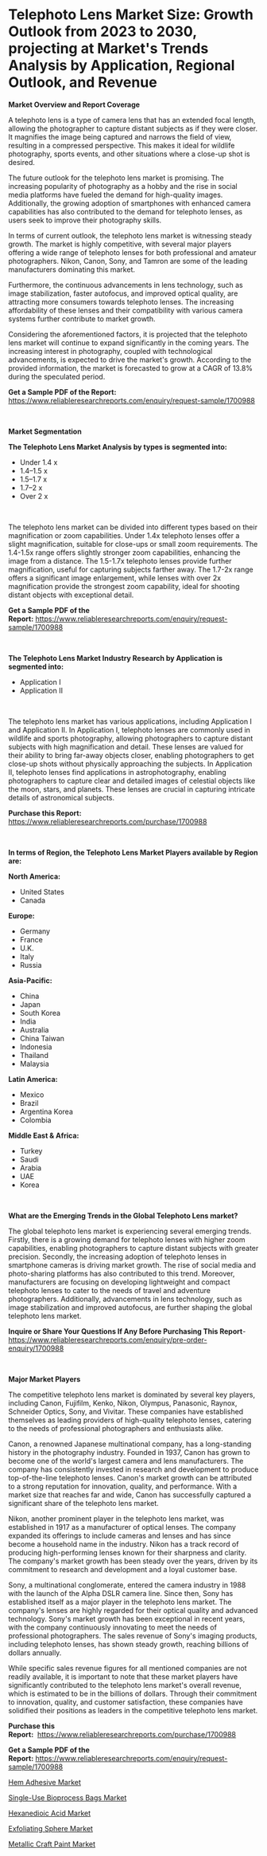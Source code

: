 <p><h1>Telephoto Lens Market Size: Growth Outlook from 2023 to 2030, projecting at Market's Trends Analysis by Application, Regional Outlook, and Revenue</h1></p><p><strong>Market Overview and Report Coverage</strong></p>
<p><p>A telephoto lens is a type of camera lens that has an extended focal length, allowing the photographer to capture distant subjects as if they were closer. It magnifies the image being captured and narrows the field of view, resulting in a compressed perspective. This makes it ideal for wildlife photography, sports events, and other situations where a close-up shot is desired.</p><p>The future outlook for the telephoto lens market is promising. The increasing popularity of photography as a hobby and the rise in social media platforms have fueled the demand for high-quality images. Additionally, the growing adoption of smartphones with enhanced camera capabilities has also contributed to the demand for telephoto lenses, as users seek to improve their photography skills.</p><p>In terms of current outlook, the telephoto lens market is witnessing steady growth. The market is highly competitive, with several major players offering a wide range of telephoto lenses for both professional and amateur photographers. Nikon, Canon, Sony, and Tamron are some of the leading manufacturers dominating this market.</p><p>Furthermore, the continuous advancements in lens technology, such as image stabilization, faster autofocus, and improved optical quality, are attracting more consumers towards telephoto lenses. The increasing affordability of these lenses and their compatibility with various camera systems further contribute to market growth.</p><p>Considering the aforementioned factors, it is projected that the telephoto lens market will continue to expand significantly in the coming years. The increasing interest in photography, coupled with technological advancements, is expected to drive the market's growth. According to the provided information, the market is forecasted to grow at a CAGR of 13.8% during the speculated period.</p></p>
<p><strong>Get a Sample PDF of the Report:</strong> <a href="https://www.reliableresearchreports.com/enquiry/request-sample/1700988">https://www.reliableresearchreports.com/enquiry/request-sample/1700988</a></p>
<p>&nbsp;</p>
<p><strong>Market Segmentation</strong></p>
<p><strong>The Telephoto Lens Market Analysis by types is segmented into:</strong></p>
<p><ul><li>Under 1.4 x</li><li>1.4–1.5 x</li><li>1.5–1.7 x</li><li>1.7–2 x</li><li>Over 2 x</li></ul></p>
<p>&nbsp;</p>
<p><p>The telephoto lens market can be divided into different types based on their magnification or zoom capabilities. Under 1.4x telephoto lenses offer a slight magnification, suitable for close-ups or small zoom requirements. The 1.4-1.5x range offers slightly stronger zoom capabilities, enhancing the image from a distance. The 1.5-1.7x telephoto lenses provide further magnification, useful for capturing subjects farther away. The 1.7-2x range offers a significant image enlargement, while lenses with over 2x magnification provide the strongest zoom capability, ideal for shooting distant objects with exceptional detail.</p></p>
<p><strong>Get a Sample PDF of the Report:</strong>&nbsp;<a href="https://www.reliableresearchreports.com/enquiry/request-sample/1700988">https://www.reliableresearchreports.com/enquiry/request-sample/1700988</a></p>
<p>&nbsp;</p>
<p><strong>The Telephoto Lens Market Industry Research by Application is segmented into:</strong></p>
<p><ul><li>Application I</li><li>Application II</li></ul></p>
<p>&nbsp;</p>
<p><p>The telephoto lens market has various applications, including Application I and Application II. In Application I, telephoto lenses are commonly used in wildlife and sports photography, allowing photographers to capture distant subjects with high magnification and detail. These lenses are valued for their ability to bring far-away objects closer, enabling photographers to get close-up shots without physically approaching the subjects. In Application II, telephoto lenses find applications in astrophotography, enabling photographers to capture clear and detailed images of celestial objects like the moon, stars, and planets. These lenses are crucial in capturing intricate details of astronomical subjects.</p></p>
<p><strong>Purchase this Report:</strong>&nbsp; <a href="https://www.reliableresearchreports.com/purchase/1700988">https://www.reliableresearchreports.com/purchase/1700988</a></p>
<p>&nbsp;</p>
<p><strong>In terms of Region, the Telephoto Lens Market Players available by Region are:</strong></p>
<p>
    <p> <strong> North America: </strong>
        <ul>
            <li>United States</li>
            <li>Canada</li>
        </ul>
        </p> 
    <p> <strong> Europe: </strong>
        <ul>
            <li>Germany</li>
            <li>France</li>
            <li>U.K.</li>
            <li>Italy</li>
            <li>Russia</li>
        </ul>
        </p> 
    <p> <strong> Asia-Pacific: </strong>
        <ul>
            <li>China</li>
            <li>Japan</li>
            <li>South Korea</li>
            <li>India</li>
            <li>Australia</li>
            <li>China Taiwan</li>
            <li>Indonesia</li>
            <li>Thailand</li>
            <li>Malaysia</li>
        </ul>
        </p> 
    <p> <strong> Latin America: </strong>
        <ul>
            <li>Mexico</li>
            <li>Brazil</li>
            <li>Argentina Korea</li>
            <li>Colombia</li>
        </ul>
        </p> 
    <p> <strong> Middle East & Africa: </strong>
        <ul>
            <li>Turkey</li>
            <li>Saudi</li>
            <li>Arabia</li>
            <li>UAE</li>
            <li>Korea</li>
        </ul>
    </p>
    </p>
<p>&nbsp;</p>
<p><strong>What are the Emerging Trends in the Global Telephoto Lens market?</strong></p>
<p><p>The global telephoto lens market is experiencing several emerging trends. Firstly, there is a growing demand for telephoto lenses with higher zoom capabilities, enabling photographers to capture distant subjects with greater precision. Secondly, the increasing adoption of telephoto lenses in smartphone cameras is driving market growth. The rise of social media and photo-sharing platforms has also contributed to this trend. Moreover, manufacturers are focusing on developing lightweight and compact telephoto lenses to cater to the needs of travel and adventure photographers. Additionally, advancements in lens technology, such as image stabilization and improved autofocus, are further shaping the global telephoto lens market.</p></p>
<p><strong>Inquire or Share Your Questions If Any Before Purchasing This Report</strong>- <a href="https://www.reliableresearchreports.com/enquiry/pre-order-enquiry/1700988">https://www.reliableresearchreports.com/enquiry/pre-order-enquiry/1700988</a></p>
<p>&nbsp;</p>
<p><strong>Major Market Players</strong></p>
<p><p>The competitive telephoto lens market is dominated by several key players, including Canon, Fujifilm, Kenko, Nikon, Olympus, Panasonic, Raynox, Schneider Optics, Sony, and Vivitar. These companies have established themselves as leading providers of high-quality telephoto lenses, catering to the needs of professional photographers and enthusiasts alike.</p><p>Canon, a renowned Japanese multinational company, has a long-standing history in the photography industry. Founded in 1937, Canon has grown to become one of the world's largest camera and lens manufacturers. The company has consistently invested in research and development to produce top-of-the-line telephoto lenses. Canon's market growth can be attributed to a strong reputation for innovation, quality, and performance. With a market size that reaches far and wide, Canon has successfully captured a significant share of the telephoto lens market.</p><p>Nikon, another prominent player in the telephoto lens market, was established in 1917 as a manufacturer of optical lenses. The company expanded its offerings to include cameras and lenses and has since become a household name in the industry. Nikon has a track record of producing high-performing lenses known for their sharpness and clarity. The company's market growth has been steady over the years, driven by its commitment to research and development and a loyal customer base.</p><p>Sony, a multinational conglomerate, entered the camera industry in 1988 with the launch of the Alpha DSLR camera line. Since then, Sony has established itself as a major player in the telephoto lens market. The company's lenses are highly regarded for their optical quality and advanced technology. Sony's market growth has been exceptional in recent years, with the company continuously innovating to meet the needs of professional photographers. The sales revenue of Sony's imaging products, including telephoto lenses, has shown steady growth, reaching billions of dollars annually.</p><p>While specific sales revenue figures for all mentioned companies are not readily available, it is important to note that these market players have significantly contributed to the telephoto lens market's overall revenue, which is estimated to be in the billions of dollars. Through their commitment to innovation, quality, and customer satisfaction, these companies have solidified their positions as leaders in the competitive telephoto lens market.</p></p>
<p><strong>Purchase this Report:</strong>&nbsp;&nbsp;<a href="https://www.reliableresearchreports.com/purchase/1700988">https://www.reliableresearchreports.com/purchase/1700988</a></p>
<p></p>
<p><strong>Get a Sample PDF of the Report:</strong>&nbsp;<a href="https://www.reliableresearchreports.com/enquiry/request-sample/1700988">https://www.reliableresearchreports.com/enquiry/request-sample/1700988</a></p>
<p><p><a href="https://www.linkedin.com/pulse/hem-adhesive-market-research-report-provides-thorough-industry-inkic/">Hem Adhesive Market</a></p><p><a href="https://medium.com/@tonikuhic/single-use-bioprocess-bags-market-size-market-outlook-and-market-forecast-2023-to-2030-5e91e586ec01">Single-Use Bioprocess Bags Market</a></p><p><a href="https://www.linkedin.com/pulse/hexanedioic-acid-market-size-share-amp-trends-analysis-report-jzg7c/">Hexanedioic Acid Market</a></p><p><a href="https://medium.com/@theomorar2000/exfoliating-sphere-market-size-reveals-the-best-marketing-channels-in-global-industry-860265f03b5f">Exfoliating Sphere Market</a></p><p><a href="https://www.linkedin.com/pulse/decoding-metallic-craft-paint-market-deep-dive-latest-trends-v6nmc/">Metallic Craft Paint Market</a></p></p>